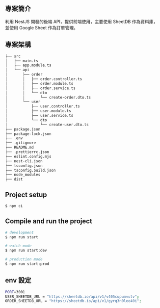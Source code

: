 ## 專案簡介

利用 NestJS 開發的後端 API，提供前端使用，主要使用 SheetDB 作為資料庫，並使用 Google Sheet 作為訂單管理。

## 專案架構

```bash
├── src
│   ├── main.ts
│   ├── app.module.ts
│   └── api
│       ├── order
│       │   ├── order.controller.ts
│       │   ├── order.module.ts
│       │   ├── order.service.ts
│       │   └── dto
│       │       └── create-order.dto.ts
│       └── user
│           ├── user.controller.ts
│           ├── user.module.ts
│           ├── user.service.ts
│           └── dto
│               └── create-user.dto.ts
├── package.json
├── package-lock.json
├── .env
├── .gitignore
├── README.md
├── .prettierrc.json
├── eslint.config.mjs
├── nest-cli.json
├── tsconfig.json
├── tsconfig.build.json
├── node_modules
├── dist
```

## Project setup

```bash
$ npm ci
```

## Compile and run the project

```bash
# development
$ npm run start

# watch mode
$ npm run start:dev

# production mode
$ npm run start:prod
```

## env 設定

```bash
PORT=3001
USER_SHEETDB_URL = "https://sheetdb.io/api/v1/v405cupumvutv";
ORDER_SHEETDB_URL = "https://sheetdb.io/api/v1/gyrq3n0lee40i";
```
